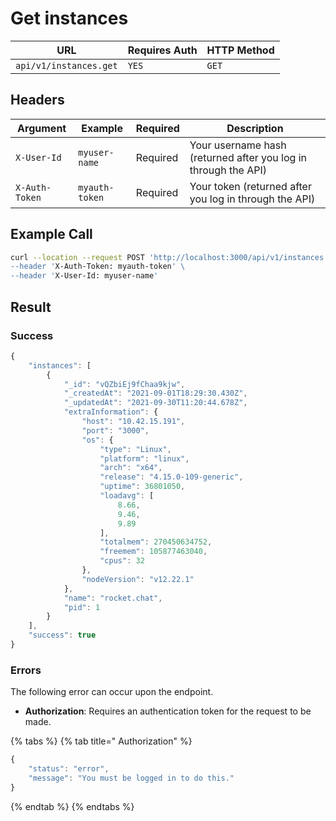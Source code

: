 # Get instances

| URL                    | Requires Auth | HTTP Method |
| ---------------------- | ------------- | ----------- |
| `api/v1/instances.get` | `YES`         | `GET`       |

## Headers

| Argument       | Example        | Required | Description                                                    |
| -------------- | -------------- | -------- | -------------------------------------------------------------- |
| `X-User-Id`    | `myuser-name`  | Required | Your username hash (returned after you log in through the API) |
| `X-Auth-Token` | `myauth-token` | Required | Your token (returned after you log in through the API)         |

## Example Call

```bash
curl --location --request POST 'http://localhost:3000/api/v1/instances.get\
--header 'X-Auth-Token: myauth-token' \
--header 'X-User-Id: myuser-name'
```

## Result

### Success

```javascript
{
    "instances": [
        {
            "_id": "vQZbiEj9fChaa9kjw",
            "_createdAt": "2021-09-01T18:29:30.430Z",
            "_updatedAt": "2021-09-30T11:20:44.678Z",
            "extraInformation": {
                "host": "10.42.15.191",
                "port": "3000",
                "os": {
                    "type": "Linux",
                    "platform": "linux",
                    "arch": "x64",
                    "release": "4.15.0-109-generic",
                    "uptime": 36801050,
                    "loadavg": [
                        8.66,
                        9.46,
                        9.89
                    ],
                    "totalmem": 270450634752,
                    "freemem": 105877463040,
                    "cpus": 32
                },
                "nodeVersion": "v12.22.1"
            },
            "name": "rocket.chat",
            "pid": 1
        }
    ],
    "success": true
}
```

### Errors

The following error can occur upon the endpoint.

* **Authorization**: Requires an authentication token for the request to be made.

{% tabs %}
{% tab title=" Authorization" %}
```javascript
{
    "status": "error",
    "message": "You must be logged in to do this."
}
```
{% endtab %}
{% endtabs %}
